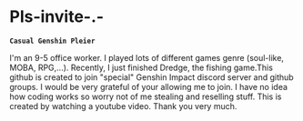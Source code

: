 # Pls-invite-.-

**`Casual Genshin Pleier`**

I'm an 9-5 office worker. I played lots of different games genre (soul-like, MOBA, RPG,...). Recently, I just finished Dredge, the fishing game.This github is created to join "special" Genshin Impact discord server and github groups. I would be very grateful of your allowing me to join. I have no idea how coding works so worry not of me stealing and reselling stuff. This is created by watching a youtube video. Thank you very much.
